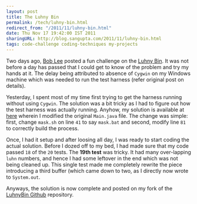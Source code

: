 ```yaml
---
layout: post
title: The Luhny Bin
permalink: /tech/luhny-bin.html
redirect_from: "/2011/11/luhny-bin.html"
date: Thu Nov 17 19:42:00 IST 2011
sharingURL: http://blog.sangupta.com/2011/11/luhny-bin.html
tags: code-challenge coding-techniques my-projects
---
```


Two days ago, <a href="http://blog.crazybob.org/">Bob Lee</a> posted a fun challenge on the 
<a href="http://blog.crazybob.org/2011/11/coding-challenge-luhny-bin.html">Luhny Bin</a>. It 
was not before a day has passed that I could get to know of the problem and try my hands at 
it. The delay being attributed to absence of `Cygwin` on my Windows machine which was needed 
to run the test harness (refer original post on details).

<!-- break here -->

Yesterday, I spent most of my time first trying to get the harness running without using `Cygwin`. The 
solution was a bit tricky as I had to figure out how the test harness was actually running. Anyhow, 
my solution is available at 
<a href="https://github.com/sangupta/luhnybin/blob/master/src/com/squareup/luhnybin/Main.java">here</a> wherein 
I modified the original `Main.java` file. The change was simple: first, change `mask.sh` on line `41` to say 
`mask.bat` and second, modify line `81` to correctly build the process.

Once, I had it setup and after loosing all day, I was ready to start coding the actual solution. Before 
I dozed off to my bed, I had made sure that my code passed `18` of the `20` tests. The **19th test** was 
tricky. It had many over-lapping `luhn` numbers, and hence I had some leftover in the end which was not 
being cleaned up. This single test made me completely rewrite the piece introducing a third buffer (which 
came down to two, as I directly now wrote to `System.out`.

Anyways, the solution is now complete and posted on my fork of the 
<a href="https://github.com/sangupta/luhnybin">LuhnyBin Github</a> repository.
